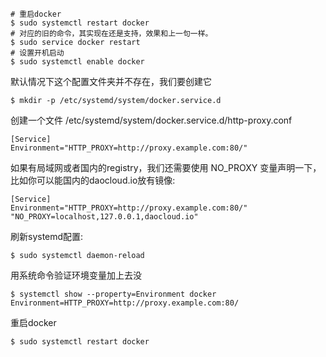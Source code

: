 ```
# 重启docker
$ sudo systemctl restart docker
# 对应的旧的命令，其实现在还是支持，效果和上一句一样。
$ sudo service docker restart
# 设置开机启动
$ sudo systemctl enable docker
```

默认情况下这个配置文件夹并不存在，我们要创建它
```
$ mkdir -p /etc/systemd/system/docker.service.d
```

创建一个文件 /etc/systemd/system/docker.service.d/http-proxy.conf
```
[Service]
Environment="HTTP_PROXY=http://proxy.example.com:80/"
```

如果有局域网或者国内的registry，我们还需要使用 NO_PROXY 变量声明一下，比如你可以能国内的daocloud.io放有镜像:
```
[Service]
Environment="HTTP_PROXY=http://proxy.example.com:80/" "NO_PROXY=localhost,127.0.0.1,daocloud.io"
```

刷新systemd配置:
```
$ sudo systemctl daemon-reload
```

用系统命令验证环境变量加上去没
```
$ systemctl show --property=Environment docker
Environment=HTTP_PROXY=http://proxy.example.com:80/
```

重启docker
```
$ sudo systemctl restart docker
```

